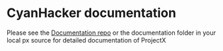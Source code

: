 CyanHacker documentation
===========

Please see the [Documentation repo](https://github.com/ProjectX-Android/Documentation) or the documentation folder in your local px source for detailed documentation of ProjectX
